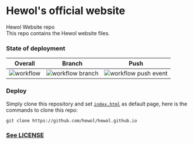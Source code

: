 # Hewol's official website
Hewol Website repo<br>
This repo contains the Hewol website files.

### State of deployment
| Overall | Branch | Push |
|---------|--------|------|
| ![workflow](https://github.com/hewol/hewol.github.io/actions/workflows/main.yml/badge.svg) | ![workflow branch](https://github.com/hewol/hewol.github.io/actions/workflows/main.yml/badge.svg?branch=main) | ![workflow push event](https://github.com/hewol/hewol.github.io/actions/workflows/main.yml/badge.svg?event=push) |

### Deploy
Simply clone this repository and set [`index.html`](https://github.com/hewol/hewol.github.io/blob/main/index.html) as default page, here is the commands to clone this repo:
```
git clone https://github.com/hewol/hewol.github.io
```

### [See LICENSE](https://github.com/hewol/hewol.github.io/blob/main/LICENSE)
